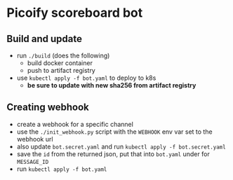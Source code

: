 # Picoify scoreboard bot

## Build and update

- run `./build` (does the following)
    - build docker container
    - push to artifact registry
- use `kubectl apply -f bot.yaml` to deploy to k8s
    - **be sure to update with new sha256 from artifact registry**

## Creating webhook

- create a webhook for a specific channel
- use the `./init_webhook.py` script with the `WEBHOOK` env var set to the webhook url
- also update `bot.secret.yaml` and run `kubectl apply -f bot.secret.yaml`
- save the `id` from the returned json, put that into `bot.yaml` under for `MESSAGE_ID`
- run `kubectl apply -f bot.yaml`
